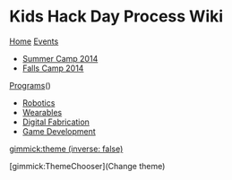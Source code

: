 # Kids Hack Day Process Wiki

[Home](index.md)
[Events]()

* [Summer Camp 2014](events/summer-camp-2014.md)
* [Falls Camp 2014](events/falls-camp-2014.md)

[Programs]()()

* [Robotics](programs/robotics.md)
* [Wearables](programs/wearables.md)
* [Digital Fabrication](programs/digital-fabrication.md)
* [Game Development](programs/game-development.md)

[gimmick:theme (inverse: false)](united)

[gimmick:ThemeChooser](Change theme)
